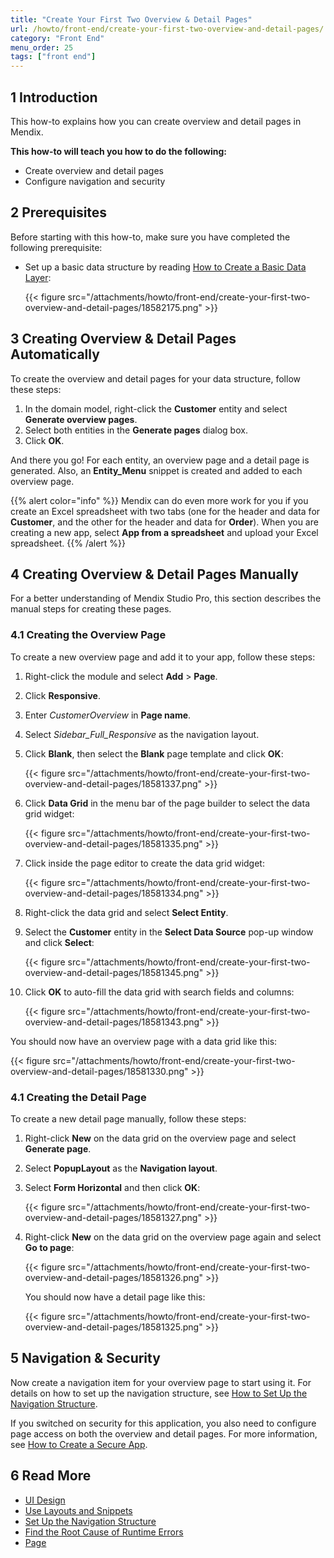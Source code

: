 ```yaml
---
title: "Create Your First Two Overview & Detail Pages"
url: /howto/front-end/create-your-first-two-overview-and-detail-pages/
category: "Front End"
menu_order: 25
tags: ["front end"]
---
```


## 1 Introduction

This how-to explains how you can create overview and detail pages in Mendix. 

**This how-to will teach you how to do the following:**

* Create overview and detail pages
* Configure navigation and security

## 2 Prerequisites

Before starting with this how-to, make sure you have completed the following prerequisite:

*  Set up a basic data structure by reading [How to Create a Basic Data Layer](/howto/data-models/create-a-basic-data-layer/):
   
    {{< figure src="/attachments/howto/front-end/create-your-first-two-overview-and-detail-pages/18582175.png" >}}

## 3 Creating Overview & Detail Pages Automatically

To create the overview and detail pages for your data structure, follow these steps:

1. In the domain model, right-click the **Customer** entity and select **Generate overview pages**. 
2. Select both entities in the **Generate pages** dialog box.
3. Click **OK**.

And there you go! For each entity, an overview page and a detail page is generated. Also, an **Entity_Menu** snippet is created and added to each overview page.

{{% alert color="info" %}}
Mendix can do even more work for you if you create an Excel spreadsheet with two tabs (one for the header and data for **Customer**, and the other for the header and data for **Order**). When you are creating a new app, select **App from a spreadsheet** and upload your Excel spreadsheet.
{{% /alert %}}

## 4 Creating Overview & Detail Pages Manually

For a better understanding of Mendix Studio Pro, this section describes the manual steps for creating these pages.

### 4.1 Creating the Overview Page

To create a new overview page and add it to your app, follow these steps:

1. Right-click the module and select **Add** > **Page**.
2. Click **Responsive**.
3. Enter *CustomerOverview* in **Page name**.
4. Select _Sidebar_Full_Responsive_ as the navigation layout.
5.  Click **Blank**, then select the **Blank** page template and click **OK**:

    {{< figure src="/attachments/howto/front-end/create-your-first-two-overview-and-detail-pages/18581337.png" >}}

6.  Click **Data Grid** in the menu bar of the page builder to select the data grid widget:

    {{< figure src="/attachments/howto/front-end/create-your-first-two-overview-and-detail-pages/18581335.png" >}}

7.  Click inside the page editor to create the data grid widget:

    {{< figure src="/attachments/howto/front-end/create-your-first-two-overview-and-detail-pages/18581334.png" >}}

8.  Right-click the data grid and select **Select Entity**.
9.  Select the **Customer** entity in the **Select Data Source** pop-up window and click **Select**:

    {{< figure src="/attachments/howto/front-end/create-your-first-two-overview-and-detail-pages/18581345.png" >}}

10. Click **OK** to auto-fill the data grid with search fields and columns:

    {{< figure src="/attachments/howto/front-end/create-your-first-two-overview-and-detail-pages/18581343.png" >}}

You should now have an overview page with a data grid like this:

{{< figure src="/attachments/howto/front-end/create-your-first-two-overview-and-detail-pages/18581330.png" >}}

### 4.1 Creating the Detail Page

To create a new detail page manually, follow these steps:

1.  Right-click **New** on the data grid on the overview page and select **Generate page**.
2.  Select **PopupLayout** as the **Navigation layout**.
3.  Select **Form Horizontal** and then click **OK**:

    {{< figure src="/attachments/howto/front-end/create-your-first-two-overview-and-detail-pages/18581327.png" >}} 

4.  Right-click **New** on the data grid on the overview page again and select **Go to page**:

    {{< figure src="/attachments/howto/front-end/create-your-first-two-overview-and-detail-pages/18581326.png" >}}

    You should now have a detail page like this:

    {{< figure src="/attachments/howto/front-end/create-your-first-two-overview-and-detail-pages/18581325.png" >}}

## 5 Navigation & Security

Now create a navigation item for your overview page to start using it. For details on how to set up the navigation structure, see [How to Set Up the Navigation Structure](/howto/general/setting-up-the-navigation-structure/).

If you switched on security for this application, you also need to configure page access on both the overview and detail pages. For more information, see [How to Create a Secure App](/howto/security/create-a-secure-app/).

## 6 Read More

* [UI Design](/howto/front-end/atlas-ui/)
* [Use Layouts and Snippets](/howto/front-end/layouts-and-snippets/)
* [Set Up the Navigation Structure](/howto/general/setting-up-the-navigation-structure/)
* [Find the Root Cause of Runtime Errors](/howto/monitoring-troubleshooting/finding-the-root-cause-of-runtime-errors/)
* [Page](/refguide/page/)
